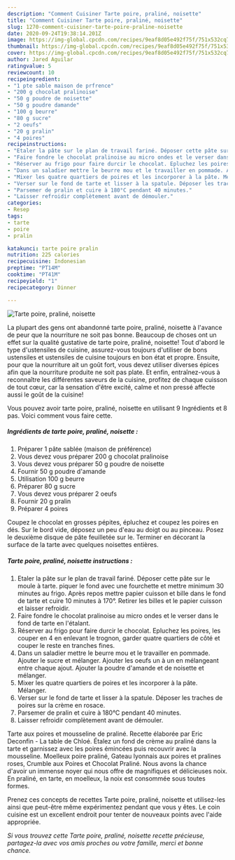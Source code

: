```yaml
---
description: "Comment Cuisiner Tarte poire, praliné, noisette"
title: "Comment Cuisiner Tarte poire, praliné, noisette"
slug: 1270-comment-cuisiner-tarte-poire-praline-noisette
date: 2020-09-24T19:38:14.201Z
image: https://img-global.cpcdn.com/recipes/9eaf8d05e492f75f/751x532cq70/tarte-poire-praline-noisette-photo-principale-de-la-recette.jpg
thumbnail: https://img-global.cpcdn.com/recipes/9eaf8d05e492f75f/751x532cq70/tarte-poire-praline-noisette-photo-principale-de-la-recette.jpg
cover: https://img-global.cpcdn.com/recipes/9eaf8d05e492f75f/751x532cq70/tarte-poire-praline-noisette-photo-principale-de-la-recette.jpg
author: Jared Aguilar
ratingvalue: 5
reviewcount: 10
recipeingredient:
- "1 pte sable maison de prfrence"
- "200 g chocolat pralinoise"
- "50 g poudre de noisette"
- "50 g poudre damande"
- "100 g beurre"
- "80 g sucre"
- "2 oeufs"
- "20 g pralin"
- "4 poires"
recipeinstructions:
- "Etaler la pâte sur le plan de travail fariné. Déposer cette pâte sur le moule à tarte. piquer le fond avec une fourchette et mettre minimum 30 minutes au frigo. Après repos mettre papier cuisson et bille dans le fond de tarte et cuire 10 minutes à 170°. Retirer les billes et le papier cuisson et laisser refroidir."
- "Faire fondre le chocolat pralinoise au micro ondes et le verser dans le fond de tarte en l&#39;étalant."
- "Réserver au frigo pour faire durcir le chocolat. Epluchez les poires, les couper en 4 en enlevant le trognon, garder quatre quartiers de côté et couper le reste en tranches fines."
- "Dans un saladier mettre le beurre mou et le travailler en pommade. Ajouter le sucre et mélanger. Ajouter les oeufs un à un en mélangeant entre chaque ajout. Ajouter la poudre d&#39;amande et de noisette et mélanger."
- "Mixer les quatre quartiers de poires et les incorporer à la pâte. Mélanger."
- "Verser sur le fond de tarte et lisser à la spatule. Déposer les traches de poires sur la crème en rosace."
- "Parsemer de pralin et cuire à 180°C pendant 40 minutes."
- "Laisser refroidir complètement avant de démouler."
categories:
- Resep
tags:
- tarte
- poire
- pralin

katakunci: tarte poire pralin 
nutrition: 225 calories
recipecuisine: Indonesian
preptime: "PT14M"
cooktime: "PT41M"
recipeyield: "1"
recipecategory: Dinner

---
```



![Tarte poire, praliné, noisette](https://img-global.cpcdn.com/recipes/9eaf8d05e492f75f/751x532cq70/tarte-poire-praline-noisette-photo-principale-de-la-recette.jpg)

La plupart des gens ont abandonné tarte poire, praliné, noisette à l'avance de peur que la nourriture ne soit pas bonne. Beaucoup de choses ont un effet sur la qualité gustative de tarte poire, praliné, noisette! Tout d'abord le type d'ustensiles de cuisine, assurez-vous toujours d'utiliser de bons ustensiles et ustensiles de cuisine toujours en bon état et propre. Ensuite, pour que la nourriture ait un goût fort, vous devez utiliser diverses épices afin que la nourriture produite ne soit pas plate. Et enfin, entraînez-vous à reconnaître les différentes saveurs de la cuisine, profitez de chaque cuisson de tout cœur, car la sensation d'être excité, calme et non pressé affecte aussi le goût de la cuisine!

<!--inarticleads1-->

Vous pouvez avoir tarte poire, praliné, noisette en utilisant 9 Ingrédients et 8 pas. Voici comment vous faire cette.

##### Ingrédients de tarte poire, praliné, noisette :

1. Préparer 1 pâte sablée (maison de préférence)
1. Vous devez vous préparer 200 g chocolat pralinoise
1. Vous devez vous préparer 50 g poudre de noisette
1. Fournir 50 g poudre d&#39;amande
1. Utilisation 100 g beurre
1. Préparer 80 g sucre
1. Vous devez vous préparer 2 oeufs
1. Fournir 20 g pralin
1. Préparer 4 poires


Coupez le chocolat en grosses pépites, épluchez et coupez les poires en dés. Sur le bord vide, déposez un peu d&#39;eau au doigt ou au pinceau. Posez le deuxième disque de pâte feuilletée sur le. Terminer en décorant la surface de la tarte avec quelques noisettes entières. 

<!--inarticleads2-->

##### Tarte poire, praliné, noisette instructions :

1. Etaler la pâte sur le plan de travail fariné. Déposer cette pâte sur le moule à tarte. piquer le fond avec une fourchette et mettre minimum 30 minutes au frigo. Après repos mettre papier cuisson et bille dans le fond de tarte et cuire 10 minutes à 170°. Retirer les billes et le papier cuisson et laisser refroidir.
1. Faire fondre le chocolat pralinoise au micro ondes et le verser dans le fond de tarte en l&#39;étalant.
1. Réserver au frigo pour faire durcir le chocolat. Epluchez les poires, les couper en 4 en enlevant le trognon, garder quatre quartiers de côté et couper le reste en tranches fines.
1. Dans un saladier mettre le beurre mou et le travailler en pommade. Ajouter le sucre et mélanger. Ajouter les oeufs un à un en mélangeant entre chaque ajout. Ajouter la poudre d&#39;amande et de noisette et mélanger.
1. Mixer les quatre quartiers de poires et les incorporer à la pâte. Mélanger.
1. Verser sur le fond de tarte et lisser à la spatule. Déposer les traches de poires sur la crème en rosace.
1. Parsemer de pralin et cuire à 180°C pendant 40 minutes.
1. Laisser refroidir complètement avant de démouler.


Tarte aux poires et mousseline de praliné. Recette élaborée par Eric Deconfin - La table de Chloé. Étalez un fond de crème au praliné dans la tarte et garnissez avec les poires émincées puis recouvrir avec la mousseline. Moelleux poire praliné, Gateau lyonnais aux poires et pralines roses, Crumble aux Poires et Chocolat Praliné. Nous avons la chance d&#39;avoir un immense noyer qui nous offre de magnifiques et délicieuses noix. En praliné, en tarte, en moelleux, la noix est consommée sous toutes formes. 

<!--inarticleads1-->

<p>
Prenez ces concepts de recettes Tarte poire, praliné, noisette et utilisez-les ainsi que peut-être même expérimentez pendant que vous y êtes. Le coin cuisine est un excellent endroit pour tenter de nouveaux points avec l'aide appropriée.
</p>

<p>
<i>Si vous trouvez cette Tarte poire, praliné, noisette recette précieuse, partagez-la avec vos amis proches ou votre famille, merci et bonne chance.</i>
</p>
